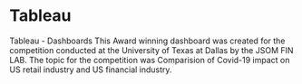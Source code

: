 # Tableau
Tableau - Dashboards
This Award winning dashboard was created for the competition conducted at the University of Texas at Dallas by the JSOM FIN LAB. The topic for the competition was Comparision of Covid-19 impact on US retail industry and US financial industry.
